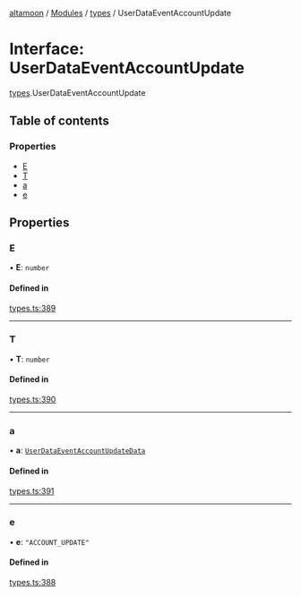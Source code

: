 [altamoon](../README.md) / [Modules](../modules.md) / [types](../modules/types.md) / UserDataEventAccountUpdate

# Interface: UserDataEventAccountUpdate

[types](../modules/types.md).UserDataEventAccountUpdate

## Table of contents

### Properties

- [E](types.UserDataEventAccountUpdate.md#e)
- [T](types.UserDataEventAccountUpdate.md#t)
- [a](types.UserDataEventAccountUpdate.md#a)
- [e](types.UserDataEventAccountUpdate.md#e)

## Properties

### E

• **E**: `number`

#### Defined in

[types.ts:389](https://github.com/Altamoon/altamoon/blob/198a6cd/app/api/types.ts#L389)

___

### T

• **T**: `number`

#### Defined in

[types.ts:390](https://github.com/Altamoon/altamoon/blob/198a6cd/app/api/types.ts#L390)

___

### a

• **a**: [`UserDataEventAccountUpdateData`](types.UserDataEventAccountUpdateData.md)

#### Defined in

[types.ts:391](https://github.com/Altamoon/altamoon/blob/198a6cd/app/api/types.ts#L391)

___

### e

• **e**: ``"ACCOUNT_UPDATE"``

#### Defined in

[types.ts:388](https://github.com/Altamoon/altamoon/blob/198a6cd/app/api/types.ts#L388)
